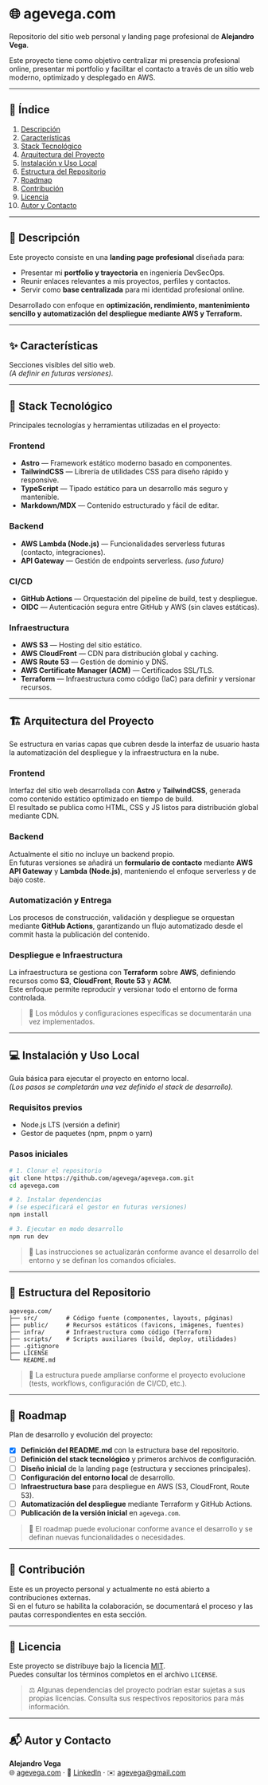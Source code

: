 # 🌐 agevega.com

Repositorio del sitio web personal y landing page profesional de **Alejandro Vega**.

Este proyecto tiene como objetivo centralizar mi presencia profesional online, presentar mi portfolio y facilitar el contacto a través de un sitio web moderno, optimizado y desplegado en AWS.

---

## 📖 Índice
1. [Descripción](#-descripción)
2. [Características](#-características)
3. [Stack Tecnológico](#-stack-tecnológico)
4. [Arquitectura del Proyecto](#-arquitectura-del-proyecto)
5. [Instalación y Uso Local](#-instalación-y-uso-local)
6. [Estructura del Repositorio](#-estructura-del-repositorio)
7. [Roadmap](#-roadmap)
8. [Contribución](#-contribución)
9. [Licencia](#-licencia)
10. [Autor y Contacto](#-autor-y-contacto)

---

## 🧩 Descripción

Este proyecto consiste en una **landing page profesional** diseñada para:
- Presentar mi **portfolio y trayectoria** en ingeniería DevSecOps.  
- Reunir enlaces relevantes a mis proyectos, perfiles y contactos.  
- Servir como **base centralizada** para mi identidad profesional online.  

Desarrollado con enfoque en **optimización, rendimiento, mantenimiento sencillo y automatización del despliegue mediante AWS y Terraform.**

---

## ✨ Características
Secciones visibles del sitio web.  
*(A definir en futuras versiones).*

---

## 🧱 Stack Tecnológico

Principales tecnologías y herramientas utilizadas en el proyecto:

### Frontend
- **Astro** — Framework estático moderno basado en componentes.  
- **TailwindCSS** — Librería de utilidades CSS para diseño rápido y responsive.  
- **TypeScript** — Tipado estático para un desarrollo más seguro y mantenible.  
- **Markdown/MDX** — Contenido estructurado y fácil de editar.  

### Backend
- **AWS Lambda (Node.js)** — Funcionalidades serverless futuras (contacto, integraciones).  
- **API Gateway** — Gestión de endpoints serverless. *(uso futuro)*  

### CI/CD
- **GitHub Actions** — Orquestación del pipeline de build, test y despliegue.  
- **OIDC** — Autenticación segura entre GitHub y AWS (sin claves estáticas).  

### Infraestructura
- **AWS S3** — Hosting del sitio estático.  
- **AWS CloudFront** — CDN para distribución global y caching.  
- **AWS Route 53** — Gestión de dominio y DNS.  
- **AWS Certificate Manager (ACM)** — Certificados SSL/TLS.  
- **Terraform** — Infraestructura como código (IaC) para definir y versionar recursos.

---

## 🏗 Arquitectura del Proyecto

Se estructura en varias capas que cubren desde la interfaz de usuario hasta la automatización del despliegue y la infraestructura en la nube.

### Frontend
Interfaz del sitio web desarrollada con **Astro** y **TailwindCSS**, generada como contenido estático optimizado en tiempo de build.  
El resultado se publica como HTML, CSS y JS listos para distribución global mediante CDN.

### Backend
Actualmente el sitio no incluye un backend propio.  
En futuras versiones se añadirá un **formulario de contacto** mediante **AWS API Gateway** y **Lambda (Node.js)**, manteniendo el enfoque serverless y de bajo coste.

### Automatización y Entrega
Los procesos de construcción, validación y despliegue se orquestan mediante **GitHub Actions**, garantizando un flujo automatizado desde el commit hasta la publicación del contenido.  

### Despliegue e Infraestructura
La infraestructura se gestiona con **Terraform** sobre **AWS**, definiendo recursos como **S3**, **CloudFront**, **Route 53** y **ACM**.  
Este enfoque permite reproducir y versionar todo el entorno de forma controlada.

> 🧩 Los módulos y configuraciones específicas se documentarán una vez implementados.

---

## 💻 Instalación y Uso Local

Guía básica para ejecutar el proyecto en entorno local.  
*(Los pasos se completarán una vez definido el stack de desarrollo).*

### Requisitos previos
- Node.js LTS (versión a definir)
- Gestor de paquetes (npm, pnpm o yarn)

### Pasos iniciales
```bash
# 1. Clonar el repositorio
git clone https://github.com/agevega/agevega.com.git
cd agevega.com

# 2. Instalar dependencias
# (se especificará el gestor en futuras versiones)
npm install

# 3. Ejecutar en modo desarrollo
npm run dev
```
> 🧩 Las instrucciones se actualizarán conforme avance el desarrollo del entorno y se definan los comandos oficiales.

---

## 📁 Estructura del Repositorio
```
agevega.com/
├── src/        # Código fuente (componentes, layouts, páginas)
├── public/     # Recursos estáticos (favicons, imágenes, fuentes)
├── infra/      # Infraestructura como código (Terraform)
├── scripts/    # Scripts auxiliares (build, deploy, utilidades)
├── .gitignore
├── LICENSE
└── README.md
```
> 🧩 La estructura puede ampliarse conforme el proyecto evolucione (tests, workflows, configuración de CI/CD, etc.).

---

## 🚀 Roadmap

Plan de desarrollo y evolución del proyecto:

- [x] **Definición del README.md** con la estructura base del repositorio.  
- [ ] **Definición del stack tecnológico** y primeros archivos de configuración.  
- [ ] **Diseño inicial** de la landing page (estructura y secciones principales).  
- [ ] **Configuración del entorno local** de desarrollo.  
- [ ] **Infraestructura base** para despliegue en AWS (S3, CloudFront, Route 53).  
- [ ] **Automatización del despliegue** mediante Terraform y GitHub Actions.  
- [ ] **Publicación de la versión inicial** en `agevega.com`.

> 🧭 El roadmap puede evolucionar conforme avance el desarrollo y se definan nuevas funcionalidades o necesidades.

---

## 🤝 Contribución

Este es un proyecto personal y actualmente no está abierto a contribuciones externas.  
Si en el futuro se habilita la colaboración, se documentará el proceso y las pautas correspondientes en esta sección.

---

## 📄 Licencia

Este proyecto se distribuye bajo la licencia [MIT](./LICENSE).  
Puedes consultar los términos completos en el archivo `LICENSE`.

> ⚖️ Algunas dependencias del proyecto podrían estar sujetas a sus propias licencias. Consulta sus respectivos repositorios para más información.

---

## 📬 Autor y Contacto

**Alejandro Vega**  
🌐 [agevega.com](https://agevega.com) · 💼 [LinkedIn](https://www.linkedin.com/in/alejandro-vega94/) · ✉️ [agevega@gmail.com](mailto:agevega@gmail.com)
